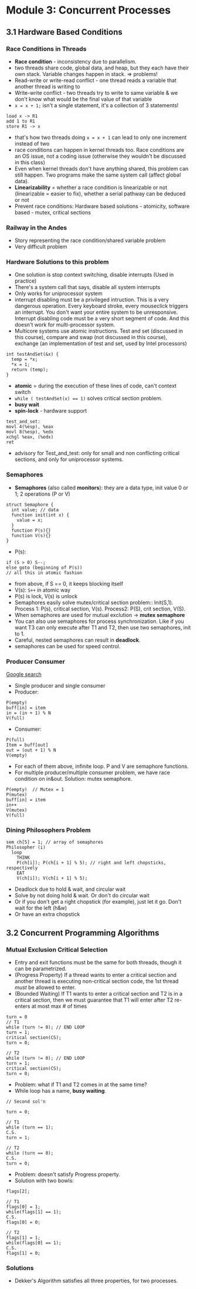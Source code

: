 # Module 3: Concurrent Processes

## 3.1 Hardware Based Conditions

### Race Conditions in Threads

+ **Race condition** - inconsistency due to parallelism.
+ two threads share code, global data, and heap, but they each have their own stack. Variable changes happen in stack. => problems!
+ Read-write or write-read conflict - one thread reads a variable that another thread is writing to
+ Write-write conflict - two threads try to write to same variable & we don't know what would be the final value of that variable
+ `x = x + 1;` isn't a single statement, it's a collection of 3 statements!
```
load x -> R1
add 1 to R1
store R1 -> x
```
+ that's how two threads doing `x = x + 1` can lead to only one increment instead of two
+ race conditions can happen in kernel threads too. Race conditions are an OS issue, not a coding issue (otherwise they wouldn't be discussed in this class)
+ Even when kernel threads don't have anything shared, this problem can still happen. Two programs make the same system call (affect global data).
+ **Linearizability** = whether a race condition is linearizable or not (linearizable = easier to fix), whether a serial pathway can be deduced or not
+ Prevent race conditions: Hardware based solutions - atomicity, software based - mutex, critical sections

### Railway in the Andes

+ Story representing the race condition/shared variable problem
+ Very difficult problem

### Hardware Solutions to this problem

+ One solution is stop context switching, disable interrupts (Used in practice)
+ There's a system call that says, disable all system interrupts
+ Only works for uniprocessor system
+ interrupt disabling must be a privileged intruction. This is a very dangerous operation. Every keyboard stroke, every mouseclick triggers an interrupt. You don't want your entire system to be unresponsive. Interrupt disabling code must be a very short segment of code. And this doesn't work for multi-processor system.
+ Multicore systems use atomic instructions. Test and set (discussed in this course), compare and swap (not discussed in this course), exchange (an implementation of test and set, used by Intel processors)
```
int testAndSet(&x) {
  temp = *x;
  *x = 1;
  return (temp);
}
```
+ **atomic** = during the execution of these lines of code, can't context switch
+ `while ( testAndSet(x) == 1)` solves critical section problem.
+ **busy wait**
+ **spin-lock** - hardware support
```
test_and_set:
movl 4(%esp), %eax
movl 8(%esp), %edx
xchgl %eax, (%edx)
ret
```
+ advisory for Test_and_test: only for small and non conflicting critical sections, and only for uniprocessor systems.

### Semaphores

+ **Semaphores** (also called **monitors**): they are a data type, init value 0 or 1; 2 operations (P or V)
```
struct Semaphore {
  int value; // data
  function init(int x) {
    value = x;
  }
  function P(s){}
  function V(s){}
}
```
+ P(s):
```
if (S > 0) S--;
else goto (beginning of P(s))
// all this in atomic fashion
```
+ from above, if S == 0, it keeps blocking itself
+ V(s): `S++` in atomic way
+ P(s) is lock, V(s) is unlock
+ Semaphores easily solve mutex/critical section problem:: Init(S,1). Process 1: P(s), critical section, V(s). Process2: P(S), crit section, V(S).
+ When semaphores are used for mutual exclution -> **mutex semaphore**
+ You can also use semaphores for process synchronization. Like if you want T3 can only execute after T1 and T2, then use two semaphores, init to 1.
+ Careful, nested semaphores can result in **deadlock**.
+ semaphores can be used for speed control.

### Producer Consumer

[Google search](https://www.google.com/search?q=producer+consumer+bounded+buffer+problem&oq=producer+consumer+boun&aqs=chrome.0.0i512j69i57j0i512j0i390l3.3496j1j1&sourceid=chrome&ie=UTF-8)
+ Single producer and single consumer
+ Producer:
```
P(empty)
buff[in] = item
in = (in + 1) % N
V(full)
```
+ Consumer:
```
P(full)
Item = buff[out]
out = (out + 1) % N
V(empty)
```
+ For each of them above, infinite loop. P and V are semaphore functions.
+ For multiple producer/multiple consumer problem, we have race condition on in&out. Solution: mutex semaphore.
```
P(empty)  // Mutex = 1
P(mutex)
buff[in] = item
in++
V(mutex)
V(full)
```

### Dining Philosophers Problem

```
sem ch[5] = 1; // array of semaphores
Philosopher (i)
  loop
    THINK
    P(ch[i]); P(ch[i + 1] % 5); // right and left chopsticks, respectively
    EAT
    V(ch[i]); V(ch[i + 1] % 5);
```
+ Deadlock due to hold & wait, and circular wait
+ Solve by not doing hold & wait. Or don't do circular wait
+ Or if you don't get a right chopstick (for example), just let it go. Don't wait for the left (h&w)
+ Or have an extra chopstick

## 3.2 Concurrent Programming Algorithms

### Mutual Exclusion Critical Selection

+ Entry and exit functions must be the same for both threads, though it can be parametrized.
+ (Progress Property) If a thread wants to enter a critical section and another thread is executing non-critical section code, the 1st thread *must* be allowed to enter.
+ (Bounded Waiting) If T1 wants to enter a critical section and T2 is in a critical section, then we must guarantee that T1 will enter after T2 re-enters at most max # of times
```
turn = 0
// T1
while (turn != 0); // END LOOP
turn = 1;
critical section(CS);
turn = 0;

// T2
while (turn != 0); // END LOOP
turn = 1;
critical section(CS);
turn = 0;
```
+ Problem: what if T1 and T2 comes in at the same time?
+ While loop has a name, **busy waiting**.
```
// Second sol'n

turn = 0;

// T1
while (turn == 1);
C.S.
turn = 1;

// T2
while (turn == 0);
C.S.
turn = 0;
```
+ Problem: doesn't satisfy Progress property.
+ Solution with two bowls:
```
flags[2];

// T1
flags[0] = 1;
while(flags[1] == 1);
C.S.
flags[0] = 0;

// T2
flags[1] = 1;
while(flags[0] == 1);
C.S.
flags[1] = 0;
```

### Solutions

+ Dekker's Algorithm satisfies all three properties, for two processes.

